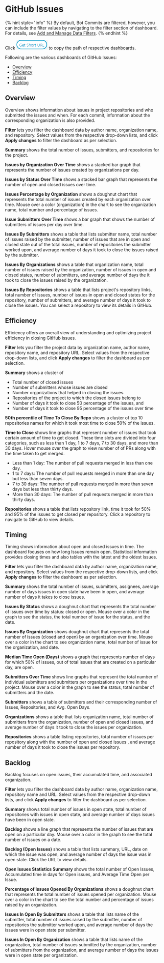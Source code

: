 # GitHub Issues

{% hint style="info" %}
By default, Bot Commits are filtered, however, you can include the filter values by navigating to the filter section of dashboard. For details, see [Add and Manage Data Filters](../../filter-data/add-and-manage-data-filters.md).
{% endhint %}

Click ![](../../../.gitbook/assets/get-short-url.png) to copy the path of respective dashboards.

Following are the various dashboards of GitHub Issues:

* [Overview](github-issues.md#overview)
* [Efficiency](github-issues.md#efficiency)
* [Timing](github-issues.md#timing)
* [Backlog](github-issues.md#backlog)

## Overview

Overview shows information about issues in project repositories and who submitted the issues and when. For each commit, information about the corresponding organization is also provided.

**Filter** lets you filter the dashboard data by author name, organization name, and repository. Select values from the respective drop-down lists, and click **Apply changes** to filter the dashboard as per selection.

**Summary** shows the total number of issues, submitters, and repositories for the project.

**Issues by Organization Over Time** shows a stacked bar graph that represents the number of issues created by organizations per day.

**Issues by Status Over Time** shows a stacked bar graph that represents the number of open and closed issues over time.

**Issues Percentage by Organization** shows a doughnut chart that represents the total number of issues created by each organization over time. Mouse over a color \(organization\) in the chart to see the organization name, total number and percentage of issues.

**Issue Submitters Over Time** shows a bar graph that shows the number of submitters of issues per day over time.

**Issues By Submitters** shows a table that lists submitter name, total number of issues raised by the submitter, number of issues that are in open and closed state out of the total issues, number of repositories the submitter worked upon, and average number of days it took to close the issues raised by the submitter.

**Issues By Organizations** shows a table that organization name, total number of issues raised by the organization, number of issues in open and closed states, number of submitters, and average number of days the it took to close the issues raised by the organization.

**Issues By Repositories** shows a table that lists project's repository links, total number of issues, number of issues in open and closed states for the repository, number of submitters, and average number of days it took to close the issues. You can select a repository to view its details in GitHub.

## Efficiency

Efficiency offers an overall view of understanding and optimizing project efficiency in closing GitHub issues.

**Filter** lets you filter the project data by organization name, author name, repository name, and repository URL. Select values from the respective drop-down lists, and click **Apply changes** to filter the dashboard as per selection.

**Summary** shows a cluster of 

* Total number of closed issues
* Number of submitters whose issues are closed
* Number organizations that helped in closing the issues
* Repositories of the project to which the closed issues belong to
* Number of days it took to close 50 percentage of the issues, and 
* Number of days it took to close 95 percentage of the issues over time

**50th percentile of Time To Close By Repo** shows a cluster of top 10 repositories  names for which it took most time to close 50% of the issues.

**Time to Close** shows line graphs that represent number of issues that took certain amount of time to get closed. These time slots are divided into four categories, such as less than 1 day, 1 to 7 days, 7 to 30 days, and more than 30 days. Hover mouse over the graph to view number of of PRs along with the time taken to get merged.

* Less than 1 day: The number of pull requests merged in less than one day.
* 1 to 7 days: The number of pull requests merged in more than one day but less than seven days.
* 7 to 30 days: The number of pull requests merged in more than seven days but less than thirty days.
* More than 30 days: The number of pull requests merged in more than thirty days.

**Repositories** shows a table that lists repository link, time it took for 50% and 95% of the issues to get closed per repository. Click a repository to navigate to GitHub to view details.

## Timing

Timing shows information about open and closed issues in time. The dashboard focuses on how long Issues remain open. Statistical information provides closing times and also tables with the latest and the oldest Issues.

**Filter** lets you filter the dashboard data by author name, organization name, and repository. Select values from the respective drop-down lists, and click **Apply changes** to filter the dashboard as per selection.

**Summary** shows the total number of issues, submitters, assignees, average number of days issues in open state have been in open, and  average number of days it takes to close issues.

**Issues By Status** shows a doughnut chart that represents the total number of issues over time by status: closed or open. Mouse over a color in the graph to see the status, the total number of issue for the status, and the date.

**Issues By Organization** shows doughnut chart that represents the total number of issues \(closed and open\) by an organization over time. Mouse over a color in the chart to see organization name, total number of issue for the organization, and date.

**Median Time Open \(Days\)** shows a graph that represents number of days for which 50% of issues, out of total issues that are created on a particular day, are open.

**Submitters Over Time** shows line graphs that represent the total number of individual submitters and submitters per organizations over time in the project. Mouse over a color in the graph to see the status, total number of submitters and the date.

**Submitters** shows a table of submitters and their corresponding number of Issues, Repositories, and Avg. Open Days.

**Organizations** shows a table that lists organization name, total number of submitters from the organization, number of open and closed issues, and average number of days it took to close the issues per organization.

**Repositories** shows a table listing repositories, total number of issues per repository along with the number of open and closed issues , and average number of days it took to close the issues per repository.

## Backlog

Backlog focuses on open issues, their accumulated time, and associated organization.

**Filter** lets you filter the dashboard data by author name, organization name, repository name and URL. Select values from the respective drop-down lists, and click **Apply changes** to filter the dashboard as per selection.

**Summary** shows total number of issues in open state, total number of repositories with issues in open state, and average number of days issues have been in open state.

**Backlog** shows a line graph that represents the number of issues that are open on a particular day. Mouse over a color in the graph to see the total number of issues on a date.

**Backlog \(Open Issues\)** shows a table that lists summary, URL, date on which the issue was open, and average number of days the issue was in open state. Click the URL to view details.

**Open Issues Statistics Summary** shows the total number of Open Issues, Accumulated time in days for Open issues, and Average Time Open per Issue.

**Percentage of Issues Opened By Organizations** shows a doughnut chart that represents the total number of issues opened per organization. Mouse over a color in the chart to see the total number and percentage of issues raised by an organization.

**Issues In Open By Submitters** shows a table that lists name of the submitter, total number of issues raised by the submitter, number of repositories the submitter worked upon, and average number of days the issues were in open state per submitter. 

**Issues In Open By Organization** shows a table that lists name of the organization, total number of issues submitted by the organization, number of submitters from the organization, and average number of days the issues were in open state per organization.

